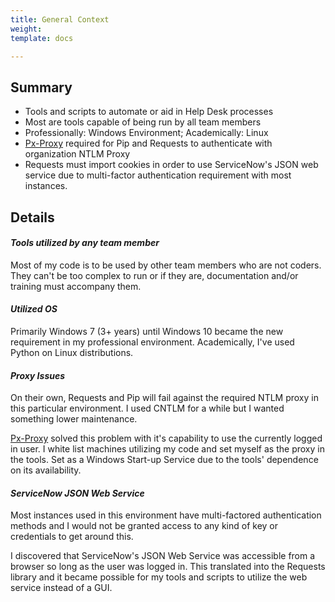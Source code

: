 ```yaml
---
title: General Context
weight: 
template: docs

---
```

## Summary

* Tools and scripts to automate or aid in Help Desk processes
* Most are tools capable of being run by all team members
* Professionally: Windows Environment; Academically: Linux
* [Px-Proxy](https://github.com/genotrance/px "Px-Proxy") required for Pip and Requests to authenticate with organization NTLM Proxy
* Requests must import cookies in order to use ServiceNow's JSON web service due to multi-factor authentication requirement with most instances.

## Details

#### _Tools utilized by any team member_

Most of my code is to be used by other team members who are not coders. They can't be too complex to run or if they are, documentation and/or training must accompany them. 

#### _Utilized OS_

Primarily Windows 7 (3+ years) until Windows 10 became the new requirement in my professional environment. Academically, I've used Python on Linux distributions.

#### _Proxy Issues_

On their own, Requests and Pip will fail against the required NTLM proxy in this particular environment. I used CNTLM for a while but I wanted something lower maintenance. 

[Px-Proxy](https://github.com/genotrance/px "Px-Proxy") solved this problem with it's capability to use the currently logged in user. I white list machines utilizing my code and set myself as the proxy in the tools. Set as a Windows Start-up Service due to the tools' dependence on its availability.

#### _ServiceNow JSON Web Service_

Most instances used in this environment have multi-factored authentication methods and I would not be granted access to any kind of key or credentials to get around this.

I discovered that ServiceNow's JSON Web Service was accessible from a browser so long as the user was logged in. This translated into the Requests library and it became possible for my tools and scripts to utilize the web service instead of a GUI.